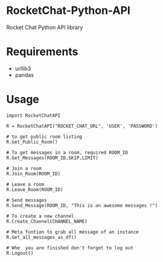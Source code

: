 # RocketChat-Python-API
Rocket Chat Python API library

# Requirements
 * urllib3
 * pandas

# Usage

```
import RocketChatAPI

R = RocketChatAPI("ROCKET_CHAT_URL", 'USER', 'PASSWORD')

# to get public room listing
R.Get_Public_Room()

# To get messages in a room, required ROOM_ID
R.Get_Messages(ROOM_ID,SKIP,LIMIT)

# Join a room
R.Join_Room(ROOM_ID)

# Leave a room
R.Leave_Room(ROOM_ID)

# Send messages
R.Send_Message(ROOM_ID, "This is an awesome messages !")

# To create a new channel
R.Create_Channel(CHANNEL_NAME)

# Meta funtion to grab all message of an instance
R.Get_all_messages_as_df()

# Whe  you are finished don't forget to log out
R.Logout()
```

